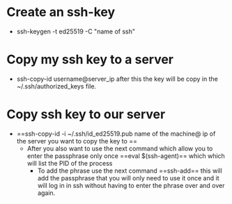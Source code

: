 # Create an ssh-key




- ssh-keygen -t ed25519 -C "name of ssh"

# Copy my ssh key to a server 

- ssh-copy-id username@server_ip after this the key will be copy in the ~/.ssh/authorized_keys file.

# Copy ssh key to our server

- ==ssh-copy-id -i ~/.ssh/id_ed25519.pub name of the machine@ ip of the server you want to copy the key to ==
	- After you also want to use the next command which allow you to enter the passphrase only once ==eval $(ssh-agent)== which which will list the PID of the process
		- To add the phrase use the next command ==ssh-add== this will add the  passphrase that you will only need to use it once and it will log in in ssh without having to enter the phrase over and over again. 